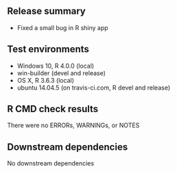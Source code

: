 ## Release summary
* Fixed a small bug in R shiny app

## Test environments
* Windows 10, R 4.0.0 (local)
* win-builder (devel and release)
* OS X, R 3.6.3 (local)
* ubuntu 14.04.5 (on travis-ci.com, R devel and release)

## R CMD check results
There were no ERRORs, WARNINGs, or NOTES

## Downstream dependencies
No downstream dependencies
